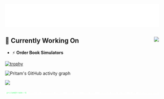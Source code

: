 <p align="center">
  <img src="https://raw.githubusercontent.com/pritamundhe/pritamundhe/main/name.svg" alt="Pritam M." />
</p>



<!-- Komarev profile views -->
## 🚀 Currently Working On <img align="right" src="https://komarev.com/ghpvc/?username=pritamundhe&label=Profile%20Views&color=0e75b6&style=flat" />

- ⚡ **Order Book Simulators**

[![trophy](https://github-profile-trophy.vercel.app/?username=pritamundhe&theme=algolia&margin-w=15&margin-h=15&no-frame=true)](https://github.com/ryo-ma/github-profile-trophy)

![Pritam's GitHub activity graph](https://github-readme-activity-graph.vercel.app/graph?username=pritamundhe&bg_color=0d1117&color=ffffff&line=5bcdec&point=ffffff&area=true&hide_border=true)

<p align="left">
  <img src="https://skillicons.dev/icons?i=c,cpp,java,python,php,js,react,tailwind,nodejs,express,mysql,mongodb,git,linux" />
</p>

<p align="center">
  <img src="https://raw.githubusercontent.com/pritamundhe/pritamundhe/main/term.svg" alt="Terminal Animation" />
</p>
